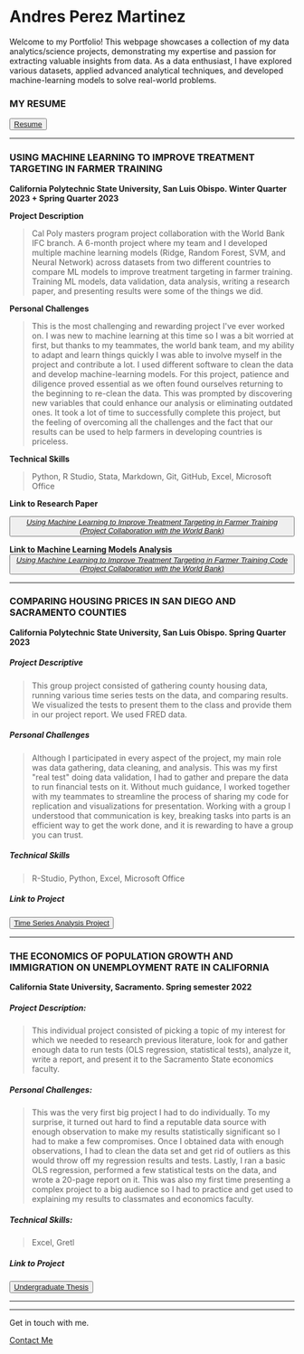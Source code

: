 # Andres Perez Martinez

Welcome to my Portfolio! This webpage showcases a collection of my data analytics/science projects, demonstrating my expertise and passion for extracting valuable insights from data. As a data enthusiast, I have explored various datasets, applied advanced analytical techniques, and developed machine-learning models to solve real-world problems.

### MY RESUME

<button id="project-button"><a href="Resume-Andres Perez Martinez.pdf">Resume</a></button>



--------------------------------------------------------------------------------------------------------------------------------------------------------------------------------------------------------------------------------------------------------------------------------------------------------------------------------------------------------------------------------------------------------------------------------------


### USING MACHINE LEARNING TO IMPROVE TREATMENT TARGETING IN FARMER TRAINING

**California Polytechnic State University, San Luis Obispo. Winter Quarter 2023 + Spring Quarter 2023**

**Project Description**
> Cal Poly masters program project collaboration with the World Bank IFC branch. A 6-month project where my team and I developed multiple machine learning models (Ridge, Random Forest, SVM, and Neural Network) across datasets from two different countries to compare ML models to improve treatment targeting in farmer training. Training ML models, data validation, data analysis, writing a research paper, and presenting results were some of the things we did.

**Personal Challenges**
> This is the most challenging and rewarding project I've ever worked on. I was new to machine learning at this time so I was a bit worried at first, but thanks to my teammates, the world bank team, and my ability to adapt and learn things quickly I was able to involve myself in the project and contribute a lot. I used different software to clean the data and develop machine-learning models. For this project, patience and diligence proved essential as we often found ourselves returning to the beginning to re-clean the data. This was prompted by discovering new variables that could enhance our analysis or eliminating outdated ones. It took a lot of time to successfully complete this project, but the feeling of overcoming all the challenges and the fact that our results can be used to help farmers in developing countries is priceless.

**Technical Skills**
> Python, R Studio, Stata, Markdown, Git, GitHub, Excel, Microsoft Office


**Link to Research Paper**

<button id="project-button"><a href="Use_Machine_Learning_to_Improve_Treatment_Targeting_in_Farmer_Training.pdf">*Using Machine Learning to Improve Treatment Targeting in Farmer Training (Project Collaboration with the World Bank)*</a></button>

**Link to Machine Learning Models Analysis**
<button id="project-button"><a href="ML_Analysis.html">*Using Machine Learning to Improve Treatment Targeting in Farmer Training Code (Project Collaboration with the World Bank)*</a></button>



--------------------------------------------------------------------------------------------------------------------------------------------------------------------------------------------------------------------------------------------------------------------------------------------------------------------------------------------------------------------------------------------------------------------------------------



### COMPARING HOUSING PRICES IN SAN DIEGO AND SACRAMENTO COUNTIES

**California Polytechnic State University, San Luis Obispo. Spring Quarter 2023**

##### Project Descriptive

> This group project consisted of gathering county housing data, running various time series tests on the data, and comparing results. We visualized the tests to present them to the class and provide them in our project report. We used FRED data.

##### Personal Challenges

> Although I participated in every aspect of the project, my main role was data gathering, data cleaning, and analysis. This was my first "real test" doing data validation, I had to gather and prepare the data to run financial tests on it. Without much guidance, I worked together with my teammates to streamline the process of sharing my code for replication and visualizations for presentation. Working with a group I understood that communication is key, breaking tasks into parts is an efficient way to get the work done, and it is rewarding to have a group you can trust.

##### Technical Skills

> R-Studio, Python, Excel, Microsoft Office

##### Link to Project

<button id="project-button"><a href="House Prices in San Diego and Sacramento.pdf">Time Series Analysis Project</a></button>



--------------------------------------------------------------------------------------------------------------------------------------------------------------------------------------------------------------------------------------------------------------------------------------------------------------------------------------------------------------------------------------------------------------------------------------



### THE ECONOMICS OF POPULATION GROWTH AND IMMIGRATION ON UNEMPLOYMENT RATE IN CALIFORNIA

**California State University, Sacramento. Spring semester 2022**

##### Project Description: 

> This individual project consisted of picking a topic of my interest for which we needed to research previous literature, look for and gather enough data to run tests (OLS regression, statistical tests), analyze it, write a report, and present it to the Sacramento State economics faculty.

##### Personal Challenges:

> This was the very first big project I had to do individually. To my surprise, it turned out hard to find a reputable data source with enough observation to make my results statistically significant so I had to make a few compromises. Once I obtained data with enough observations, I had to clean the data set and get rid of outliers as this would throw off my regression results and tests. Lastly, I ran a basic OLS regression, performed a few statistical tests on the data, and wrote a 20-page report on it. This was also my first time presenting a complex project to a big audience so I had to practice and get used to explaining my results to classmates and economics faculty.    

##### Technical Skills:

> Excel, Gretl 

##### Link to Project

<button id="project-button"><a href="THE ECONOMICS OF POPULATION GROWTH AND IMMIGRATION ON UNEMPLOYMENT RATE IN CALIFORNIA.pdf">Undergraduate Thesis</a></button>


<html>
<head>
  <title>Button Example</title>
  <style>
    /* Styles for the button with "project-button" id */
    #project-button: hover {
      background-color: rgba(171, 235, 198);
      color: white;
      font-size: 16px;
      padding: 10px 20px;
      border: none;
      border-radius: 5px;
      cursor: pointer;
    }
        /* Additional styles for the button when hovered */
    #project-button:hover {
      background-color: rgba(171, 235, 198);
    }
  </style>
</head>
</html>

_________________________________________________________________________________________________________________________________________________________________________________________________________________
_________________________________________________________________________________________________________________________________________________________________________________________________________________

Get in touch with me.
<html>
<head>
  <title>Contact Me</title>
</head>
<body>
  <!-- Your page content goes here -->

  <!-- Button at the bottom of the page -->
  <div class="contact-button">
    <a href="mailto:andy._992010@hotmail.com">Contact Me</a>
  </div>
</body>
</html>
